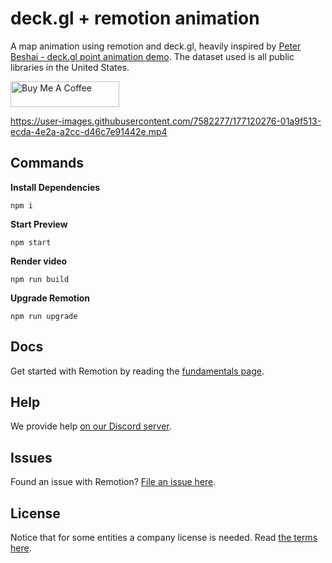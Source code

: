 # deck.gl + remotion animation

A map animation using remotion and deck.gl, heavily inspired by <a href="https://github.com/pbeshai/deckgl-point-animation">
Peter Beshai - deck.gl point animation demo</a>. The dataset used is all public libraries in the United States.

<a href="https://buymeacoffee.com/hobbymungers" target="_blank"><img src="https://cdn.buymeacoffee.com/buttons/default-orange.png" alt="Buy Me A Coffee" height="41" width="174"></a>



https://user-images.githubusercontent.com/7582277/177120276-01a9f513-ecda-4e2a-a2cc-d46c7e91442e.mp4


## Commands

**Install Dependencies**

```console
npm i
```

**Start Preview**

```console
npm start
```

**Render video**

```console
npm run build
```

**Upgrade Remotion**

```console
npm run upgrade
```

## Docs

Get started with Remotion by reading the [fundamentals page](https://www.remotion.dev/docs/the-fundamentals).

## Help

We provide help [on our Discord server](https://discord.gg/6VzzNDwUwV).

## Issues

Found an issue with Remotion? [File an issue here](https://github.com/remotion-dev/remotion/issues/new).

## License

Notice that for some entities a company license is needed. Read [the terms here](https://github.com/remotion-dev/remotion/blob/main/LICENSE.md).
